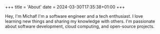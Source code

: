 +++
title = 'About'
date = 2024-03-30T17:35:38+01:00
+++

Hey, I'm Michał! I'm a software engineer and a tech enthusiast. I love learning new things and sharing my knowledge with others. I'm passionate about software development, cloud computing, and open-source projects.

